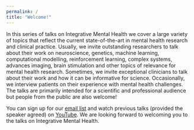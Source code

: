 ```yaml
---
permalink: /
title: "Welcome!"
---
```

In this series of talks on Integrative Mental Health we cover a large variety of topics that reflect the current state-of-the-art in mental health research and clinical practice. Usually, we invite outstanding researchers to talk about their work on neuroscience, genetics, machine learning, computational modelling, reinforcement learning, complex systems, advances imaging, brain stimulation and other topics of relevance for mental health research. Sometimes, we invite exceptional clinicians to talk about their work and how it can be informative for science. Occasionally, we interview patients on their experience with mental health challenges. The talks are primarily intended for a scientific and professional audience but people from the public are also welcome!

You can sign up for our [email list](TBD) and watch previous talks (provided the speaker agreed) on [YouTube](https://www.youtube.com/channel/UClXETK-LMbC4AMu3KXnwJUg). We are looking forward to welcoming you to the talks on Integrative Mental Health.

